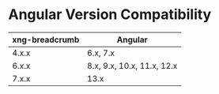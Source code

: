# Angular Version Compatibility

| xng-breadcrumb | Angular                    |
| -------------- | -------------------------- |
| 4.x.x          | 6.x, 7.x                   |
| 6.x.x          | 8.x, 9.x, 10.x, 11.x, 12.x |
| 7.x.x          | 13.x                       |
